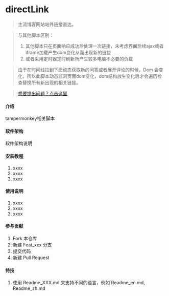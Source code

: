 # directLink

>主流博客网站站外链接直达。

>与其他脚本区别：
>1. 其他脚本只在页面响应成功后处理一次链接，未考虑界面后续ajax或者iframe加载产生dom变化从而出现新的链接
>2. 或者采用定时器定时刷新所产生较多电脑不必要的负载 

>由于在时间线拉到下面动态获取新的问答或者展开评论的时候，Dom 会变化，所以此脚本动态监测页面dom变化，dom结构放生变化后才会遍历检查替换所有新出现的相关链接。

>[想要提出问题？点击这里](https://github.com/waahah/directLink/issues])


#### 介绍

tampermonkey相关脚本

#### 软件架构
软件架构说明


#### 安装教程

1.  xxxx
2.  xxxx
3.  xxxx

#### 使用说明

1.  xxxx
2.  xxxx
3.  xxxx

#### 参与贡献

1.  Fork 本仓库
2.  新建 Feat_xxx 分支
3.  提交代码
4.  新建 Pull Request


#### 特技

1.  使用 Readme\_XXX.md 来支持不同的语言，例如 Readme\_en.md, Readme\_zh.md
